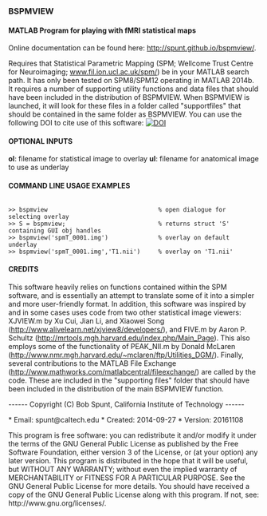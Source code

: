 ### BSPMVIEW
#### MATLAB Program for playing with fMRI statistical maps

Online documentation can be found here: http://spunt.github.io/bspmview/.

Requires that Statistical Parametric Mapping (SPM; Wellcome Trust Centre for Neuroimaging; www.fil.ion.ucl.ac.uk/spm/) be in your MATLAB search path. It has only been tested on SPM8/SPM12 operating in MATLAB 2014b. It requires a number of supporting utility functions and data files that should have been included in the distribution of BSPMVIEW. When BSPMVIEW is launched, it will look for these files in a folder called "supportfiles" that should be contained in the same folder as BSPMVIEW. You can use the following DOI to cite use of this software: [![DOI](https://zenodo.org/badge/21612/spunt/bspmview.svg)](https://zenodo.org/badge/latestdoi/21612/spunt/bspmview)

#### OPTIONAL INPUTS
**ol**: filename for statistical image to overlay
**ul**: filename for anatomical image to use as underlay

#### COMMAND LINE USAGE EXAMPLES
<pre><code>
>> bspmview                               % open dialogue for selecting overlay
>> S = bspmview;                          % returns struct 'S' containing GUI obj handles
>> bspmview('spmT_0001.img')              % overlay on default underlay
>> bspmview('spmT_0001.img','T1.nii')     % overlay on 'T1.nii'
</code></pre>

#### CREDITS
This software heavily relies on functions contained within the SPM software, and is essentially an attempt to translate some of it into a simpler and more user-friendly format. In addition, this software was   inspired by and in some cases uses code from two other statistical image viewers: XJVIEW.m by Xu Cui, Jian Li, and Xiaowei Song
(http://www.alivelearn.net/xjview8/developers/), and FIVE.m by Aaron P. Schultz (http://mrtools.mgh.harvard.edu/index.php/Main_Page). This also employs some of the functionality of PEAK_NII.m by Donald McLaren (http://www.nmr.mgh.harvard.edu/~mclaren/ftp/Utilities_DGM/). Finally, several contributions to the MATLAB File Exchange (http://www.mathworks.com/matlabcentral/fileexchange/) are called by the code. These are included in the "supporting files" folder that should have been included in the distribution of the main BSPMVIEW function.


<p>------ Copyright (C) Bob Spunt, California Institute of Technology ------</p>
* Email:    spunt@caltech.edu
* Created:  2014-09-27
* Version:  20161108

<p>This program is free software: you can redistribute it and/or modify it under the terms of the GNU General Public
License as published by the Free Software Foundation, either version 3 of the License, or (at your option) any later
version. This program is distributed in the hope that it will be useful, but WITHOUT ANY WARRANTY; without even the implied warranty of MERCHANTABILITY or FITNESS FOR A PARTICULAR PURPOSE. See the GNU General Public License for more details. You should have received a copy of the GNU General Public License along with this program. If not, see: http://www.gnu.org/licenses/.</p>
